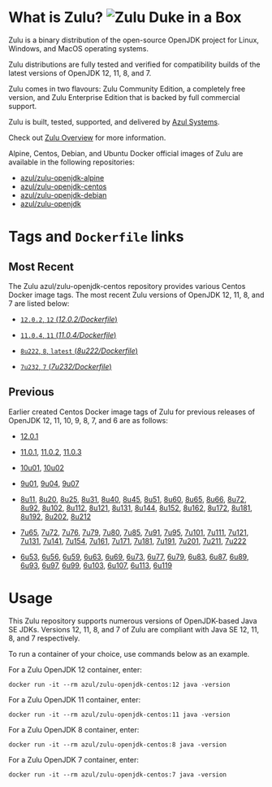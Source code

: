 What is Zulu? ![Zulu Duke in a Box][1]
======================================

Zulu is a binary distribution of the open-source OpenJDK project for Linux, Windows, and MacOS operating systems.

Zulu distributions are fully tested and verified for compatibility builds of the latest versions of OpenJDK 12, 11, 8, and 7.

Zulu comes in two flavours: Zulu Community Edition, a completely free version, and Zulu Enterprise Edition that is backed by full commercial support.

Zulu is built, tested, supported, and delivered by [Azul Systems][2].

Check out [Zulu Overview][3] for more information.

Alpine, Centos, Debian, and Ubuntu Docker official images of Zulu are available in the following repositories:

  * [azul/zulu-openjdk-alpine][4]
  * [azul/zulu-openjdk-centos][5]
  * [azul/zulu-openjdk-debian][6]
  * [azul/zulu-openjdk][7]

Tags and `Dockerfile` links
===========================

Most Recent
-----------

The Zulu azul/zulu-openjdk-centos repository provides various Centos Docker image tags. The most recent Zulu versions of OpenJDK 12, 11, 8, and 7 are listed below:

 * [`12.0.2`, `12` (*12.0.2/Dockerfile*)][84]

 * [`11.0.4`, `11` (*11.0.4/Dockerfile*)][80]

 * [`8u222`, `8`, `latest` (*8u222/Dockerfile*)][50]

 * [`7u232`, `7` (*7u232/Dockerfile*)][28]

Previous
--------

Earlier created Centos Docker image tags of Zulu for previous releases of OpenJDK 12, 11, 10, 9, 8, 7, and 6 are as follows:

* [12.0.1][85]

* [11.0.1][81], [11.0.2][82], [11.0.3][83]

* [10u01][78], [10u02][79]

* [9u01][75], [9u04][76], [9u07][77]

* [8u11][51], [8u20][52], [8u25][53], [8u31][54], [8u40][55], [8u45][56], [8u51][57], [8u60][58], [8u65][59], [8u66][60], [8u72][61], [8u92][62], [8u102][63], [8u112][64], [8u121][65], [8u131][66], [8u144][67], [8u152][68], [8u162][69], [8u172][70], [8u181][71], [8u192][72], [8u202][73], [8u212][74]

* [7u65][29], [7u72][30], [7u76][31], [7u79][32], [7u80][33], [7u85][34], [7u91][35], [7u95][36], [7u101][37], [7u111][38], [7u121][39], [7u131][40], [7u141][41], [7u154][42], [7u161][43], [7u171][44], [7u181][45], [7u191][46], [7u201][47], [7u211][48], [7u222][49]

* [6u53][10], [6u56][11], [6u59][12], [6u63][13], [6u69][14], [6u73][15], [6u77][16], [6u79][17], [6u83][18], [6u87][19], [6u89][20], [6u93][21], [6u97][22], [6u99][23], [6u103][24], [6u107][25], [6u113][26], [6u119][27]

Usage
=====

This Zulu repository supports numerous versions of OpenJDK-based Java SE JDKs. Versions 12, 11, 8, and 7 of Zulu are compliant with Java SE 12, 11, 8, and 7 respectively.

To run a container of your choice, use commands below as an example.

For a Zulu OpenJDK 12 container, enter:

    docker run -it --rm azul/zulu-openjdk-centos:12 java -version

For a Zulu OpenJDK 11 container, enter:

    docker run -it --rm azul/zulu-openjdk-centos:11 java -version

For a Zulu OpenJDK 8 container, enter:

    docker run -it --rm azul/zulu-openjdk-centos:8 java -version

For a Zulu OpenJDK 7 container, enter:

    docker run -it --rm azul/zulu-openjdk-centos:7 java -version

  [1]: https://www.azul.com/files/ZuluDocker60.gif
  [2]: http://www.azul.com/zulu
  [3]: https://www.azul.com/products/zulu-enterprise
  [4]: https://hub.docker.com/r/azul/zulu-openjdk-alpine
  [5]: https://hub.docker.com/r/azul/zulu-openjdk-centos
  [6]: https://hub.docker.com/r/azul/zulu-openjdk-debian
  [7]: https://hub.docker.com/r/azul/zulu-openjdk

  [10]: https://github.com/zulu-openjdk/zulu-openjdk/blob/master/centos/6u53-6.5.0.2/Dockerfile
  [11]: https://github.com/zulu-openjdk/zulu-openjdk/blob/master/centos/6u56-6.6.0.1/Dockerfile
  [12]: https://github.com/zulu-openjdk/zulu-openjdk/blob/master/centos/6u59-6.7.0.2/Dockerfile
  [13]: https://github.com/zulu-openjdk/zulu-openjdk/blob/master/centos/6u63-6.8.0.1/Dockerfile
  [14]: https://github.com/zulu-openjdk/zulu-openjdk/blob/master/centos/6u69-6.9.0.3/Dockerfile
  [15]: https://github.com/zulu-openjdk/zulu-openjdk/blob/master/centos/6u73-6.10.0.3/Dockerfile
  [16]: https://github.com/zulu-openjdk/zulu-openjdk/blob/master/centos/6u77-6.11.0.2/Dockerfile
  [17]: https://github.com/zulu-openjdk/zulu-openjdk/blob/master/centos/6u79-6.12.0.2/Dockerfile
  [18]: https://github.com/zulu-openjdk/zulu-openjdk/blob/master/centos/6u83-6.13.0.7/Dockerfile
  [19]: https://github.com/zulu-openjdk/zulu-openjdk/blob/master/centos/6u87-6.14.0.1/Dockerfile
  [20]: https://github.com/zulu-openjdk/zulu-openjdk/blob/master/centos/6u89-6.15.0.1/Dockerfile
  [21]: https://github.com/zulu-openjdk/zulu-openjdk/blob/master/centos/6u93-6.16.0.1/Dockerfile
  [22]: https://github.com/zulu-openjdk/zulu-openjdk/blob/master/centos/6u97-6.17.0.1/Dockerfile
  [23]: https://github.com/zulu-openjdk/zulu-openjdk/blob/master/centos/6u99-6.18.0.3/Dockerfile
  [24]: https://github.com/zulu-openjdk/zulu-openjdk/blob/master/centos/6u103-6.19.0.1/Dockerfile
  [25]: https://github.com/zulu-openjdk/zulu-openjdk/blob/master/centos/6u107-6.20.0.1/Dockerfile
  [26]: https://github.com/zulu-openjdk/zulu-openjdk/blob/master/centos/6u113-6.21.0.3/Dockerfile
  [27]: https://github.com/zulu-openjdk/zulu-openjdk/blob/master/centos/6u119-6.22.0.3/Dockerfile
  [28]: https://github.com/zulu-openjdk/zulu-openjdk/blob/master/centos/7u232-7.31.0.5/Dockerfile
  [29]: https://github.com/zulu-openjdk/zulu-openjdk/blob/master/centos/7u65-7.6.0.1/Dockerfile
  [30]: https://github.com/zulu-openjdk/zulu-openjdk/blob/master/centos/7u72-7.7.0.1/Dockerfile
  [31]: https://github.com/zulu-openjdk/zulu-openjdk/blob/master/centos/7u76-7.8.0.3/Dockerfile
  [32]: https://github.com/zulu-openjdk/zulu-openjdk/blob/master/centos/7u79-7.9.0.2/Dockerfile
  [33]: https://github.com/zulu-openjdk/zulu-openjdk/blob/master/centos/7u80-7.10.0.1/Dockerfile
  [34]: https://github.com/zulu-openjdk/zulu-openjdk/blob/master/centos/7u85-7.11.0.3/Dockerfile
  [35]: https://github.com/zulu-openjdk/zulu-openjdk/blob/master/centos/7u91-7.12.0.3/Dockerfile
  [36]: https://github.com/zulu-openjdk/zulu-openjdk/blob/master/centos/7u95-7.13.0.1/Dockerfile
  [37]: https://github.com/zulu-openjdk/zulu-openjdk/blob/master/centos/7u101-7.14.0.5/Dockerfile
  [38]: https://github.com/zulu-openjdk/zulu-openjdk/blob/master/centos/7u111-7.15.0.5/Dockerfile
  [39]: https://github.com/zulu-openjdk/zulu-openjdk/blob/master/centos/7u121-7.16.0.1/Dockerfile
  [40]: https://github.com/zulu-openjdk/zulu-openjdk/blob/master/centos/7u131-7.17.0.5/Dockerfile
  [41]: https://github.com/zulu-openjdk/zulu-openjdk/blob/master/centos/7u141-7.18.0.3/Dockerfile
  [42]: https://github.com/zulu-openjdk/zulu-openjdk/blob/master/centos/7u154-7.20.0.3/Dockerfile
  [43]: https://github.com/zulu-openjdk/zulu-openjdk/blob/master/centos/7u161-7.21.0.3/Dockerfile
  [44]: https://github.com/zulu-openjdk/zulu-openjdk/blob/master/centos/7u171-7.22.0.3/Dockerfile
  [45]: https://github.com/zulu-openjdk/zulu-openjdk/blob/master/centos/7u181-7.23.0.1/Dockerfile
  [46]: https://github.com/zulu-openjdk/zulu-openjdk/blob/master/centos/7u191-7.24.0.1/Dockerfile
  [47]: https://github.com/zulu-openjdk/zulu-openjdk/blob/master/centos/7u201-7.25.0.5/Dockerfile
  [48]: https://github.com/zulu-openjdk/zulu-openjdk/blob/master/centos/7u211-7.27.0.1/Dockerfile
  [49]: https://github.com/zulu-openjdk/zulu-openjdk/blob/master/centos/7u222-7.29.0.5/Dockerfile
  [50]: https://github.com/zulu-openjdk/zulu-openjdk/blob/master/centos/8u222-8.40.0.25/Dockerfile
  [51]: https://github.com/zulu-openjdk/zulu-openjdk/blob/master/centos/8u11-8.2.0.1/Dockerfile
  [52]: https://github.com/zulu-openjdk/zulu-openjdk/blob/master/centos/8u20-8.3.0.1/Dockerfile
  [53]: https://github.com/zulu-openjdk/zulu-openjdk/blob/master/centos/8u25-8.4.0.1/Dockerfile
  [54]: https://github.com/zulu-openjdk/zulu-openjdk/blob/master/centos/8u31-8.5.0.1/Dockerfile
  [55]: https://github.com/zulu-openjdk/zulu-openjdk/blob/master/centos/8u40-8.6.0.1/Dockerfile
  [56]: https://github.com/zulu-openjdk/zulu-openjdk/blob/master/centos/8u45-8.7.0.5/Dockerfile
  [57]: https://github.com/zulu-openjdk/zulu-openjdk/blob/master/centos/8u51-8.8.0.3/Dockerfile
  [58]: https://github.com/zulu-openjdk/zulu-openjdk/blob/master/centos/8u60-8.9.0.4/Dockerfile
  [59]: https://github.com/zulu-openjdk/zulu-openjdk/blob/master/centos/8u65-8.10.0.1/Dockerfile
  [60]: https://github.com/zulu-openjdk/zulu-openjdk/blob/master/centos/8u66-8.11.0.1/Dockerfile
  [61]: https://github.com/zulu-openjdk/zulu-openjdk/blob/master/centos/8u72-8.13.0.5/Dockerfile
  [62]: https://github.com/zulu-openjdk/zulu-openjdk/blob/master/centos/8u92-8.15.0.1/Dockerfile
  [63]: https://github.com/zulu-openjdk/zulu-openjdk/blob/master/centos/8u102-8.17.0.7/Dockerfile
  [64]: https://github.com/zulu-openjdk/zulu-openjdk/blob/master/centos/8u112-8.19.0.1/Dockerfile
  [65]: https://github.com/zulu-openjdk/zulu-openjdk/blob/master/centos/8u121-8.20.0.5/Dockerfile
  [66]: https://github.com/zulu-openjdk/zulu-openjdk/blob/master/centos/8u131-8.21.0.1/Dockerfile
  [67]: https://github.com/zulu-openjdk/zulu-openjdk/blob/master/centos/8u144-8.23.0.3/Dockerfile
  [68]: https://github.com/zulu-openjdk/zulu-openjdk/blob/master/centos/8u152-8.25.0.1/Dockerfile
  [69]: https://github.com/zulu-openjdk/zulu-openjdk/blob/master/centos/8u162-8.27.0.7/Dockerfile
  [70]: https://github.com/zulu-openjdk/zulu-openjdk/blob/master/centos/8u172-8.30.0.1/Dockerfile
  [71]: https://github.com/zulu-openjdk/zulu-openjdk/blob/master/centos/8u181-8.31.0.1/Dockerfile
  [72]: https://github.com/zulu-openjdk/zulu-openjdk/blob/master/centos/8u192-8.33.0.1/Dockerfile
  [73]: https://github.com/zulu-openjdk/zulu-openjdk/blob/master/centos/8u202-8.36.0.1/Dockerfile
  [74]: https://github.com/zulu-openjdk/zulu-openjdk/blob/master/centos/8u212-8.38.0.13/Dockerfile
  [75]: https://github.com/zulu-openjdk/zulu-openjdk/blob/master/centos/9u01-9.0.1.3/Dockerfile
  [76]: https://github.com/zulu-openjdk/zulu-openjdk/blob/master/centos/9u04-9.0.4.1/Dockerfile
  [77]: https://github.com/zulu-openjdk/zulu-openjdk/blob/master/centos/9u07-9.0.7.1/Dockerfile
  [78]: https://github.com/zulu-openjdk/zulu-openjdk/blob/master/centos/10u01-10.2/Dockerfile
  [79]: https://github.com/zulu-openjdk/zulu-openjdk/blob/master/centos/10u02-10.3/Dockerfile
  [80]: https://github.com/zulu-openjdk/zulu-openjdk/blob/master/centos/11.0.4-11.33/Dockerfile
  [81]: https://github.com/zulu-openjdk/zulu-openjdk/blob/master/centos/11.0.1-11.2/Dockerfile
  [82]: https://github.com/zulu-openjdk/zulu-openjdk/blob/master/centos/11.0.2-11.29/Dockerfile
  [83]: https://github.com/zulu-openjdk/zulu-openjdk/blob/master/centos/11.0.3-11.31/Dockerfile
  [84]: https://github.com/zulu-openjdk/zulu-openjdk/blob/master/centos/12.0.2-12.3/Dockerfile
  [85]: https://github.com/zulu-openjdk/zulu-openjdk/blob/master/centos/12.0.1-12.2/Dockerfile
